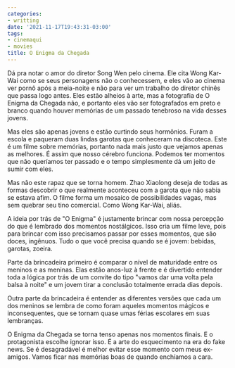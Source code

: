 ```yaml
---
categories:
- writting
date: '2021-11-17T19:43:31-03:00'
tags:
- cinemaqui
- movies
title: O Enigma da Chegada
---
```


Dá pra notar o amor do diretor Song Wen pelo cinema. Ele cita Wong Kar-Wai como se seus personagens não o conhecessem, e eles vão ao cinema ver pornô após a meia-noite e não para ver um trabalho do diretor chinês que passa logo antes. Eles estão alheios à arte, mas a fotografia de O Enigma da Chegada não, e portanto eles vão ser fotografados em preto e branco quando houver memórias de um passado tenebroso na vida desses jovens.

Mas eles são apenas jovens e estão curtindo seus hormônios. Furam a escola e paqueram duas lindas garotas que conheceram na discoteca. Este é um filme sobre memórias, portanto nada mais justo que vejamos apenas as melhores. É assim que nosso cérebro funciona. Podemos ter momentos que não queríamos ter passado e o tempo simplesmente dá um jeito de sumir com eles.

Mas não este rapaz que se torna homem. Zhao Xiaolong deseja de todas as formas descobrir o que realmente aconteceu com a garota que não sabia se estava afim. O filme forma um mosaico de possibilidades vagas, mas sem quebrar seu tino comercial. Como Wong Kar-Wai, aliás.

A ideia por trás de "O Enigma" é justamente brincar com nossa percepção do que é lembrado dos momentos nostálgicos. Isso cria um filme leve, pois para brincar com isso precisamos passar por esses momentos, que são doces, ingênuos. Tudo o que você precisa quando se é jovem: bebidas, garotas, zoeira.

Parte da brincadeira primeiro é comparar o nível de maturidade entre os meninos e as meninas. Elas estão anos-luz à frente e é divertido entender toda a lógica por trás de um convite do tipo "vamos dar uma volta pela balsa à noite" e um jovem tirar a conclusão totalmente errada dias depois.

Outra parte da brincadeira é entender as diferentes versões que cada um dos meninos se lembra de como foram aqueles momentos mágicos e inconsequentes, que se tornam quase umas férias escolares em suas lembranças.

O Enigma da Chegada se torna tenso apenas nos momentos finais. E o protagonista escolhe ignorar isso. É a arte do esquecimento na era do fake news. Se é desagradável é melhor evitar esse momento com meus ex-amigos. Vamos ficar nas memórias boas de quando enchíamos a cara.